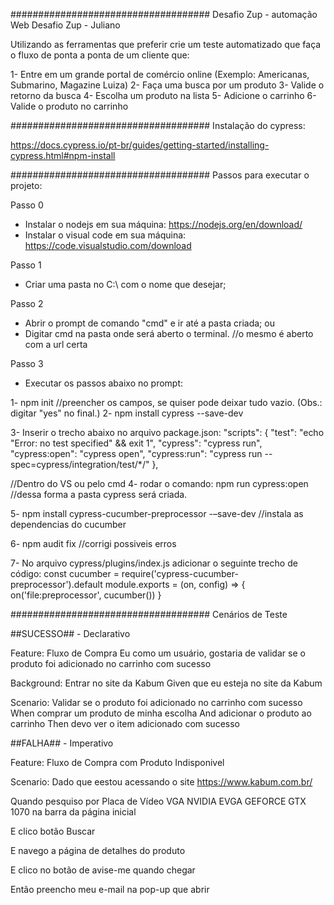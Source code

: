 #################################### Desafio Zup - automação Web
Desafio Zup - Juliano

Utilizando as ferramentas que preferir crie um teste automatizado que faça o fluxo de ponta
a ponta de um cliente que:

1- Entre em um grande portal de comércio online
(Exemplo: Americanas, Submarino, Magazine Luiza)
2- Faça uma busca por um produto
3- Valide o retorno da busca
4- Escolha um produto na lista
5- Adicione o carrinho
6- Valide o produto no carrinho

#################################### Instalação do cypress:

https://docs.cypress.io/pt-br/guides/getting-started/installing-cypress.html#npm-install

#################################### Passos para executar o projeto:

Passo 0
- Instalar o nodejs em sua máquina: https://nodejs.org/en/download/
- Instalar o visual code em sua máquina: https://code.visualstudio.com/download

Passo 1
- Criar uma pasta no C:\ com o nome que desejar;

Passo 2
- Abrir o prompt de comando "cmd" e ir até a pasta criada;
ou
- Digitar cmd na pasta onde será aberto o terminal. //o mesmo é aberto com a url certa

Passo 3
- Executar os passos abaixo no prompt:

1- npm init //preencher os campos, se quiser pode deixar tudo vazio. (Obs.: digitar "yes" no final.)
2- npm install cypress --save-dev

3- Inserir o trecho abaixo no arquivo package.json:
  "scripts": {
    "test": "echo \"Error: no test specified\" && exit 1",
    "cypress": "cypress run",
    "cypress:open": "cypress open",
    "cypress:run": "cypress run --spec=cypress/integration/test/*/"
  },

//Dentro do VS ou pelo cmd 
4- rodar o comando: npm run cypress:open //dessa forma a pasta cypress será criada.

5- npm install cypress-cucumber-preprocessor  -–save-dev //instala as dependencias do cucumber
   
6- npm audit fix //corrigi possiveis erros

7- No arquivo cypress/plugins/index.js adicionar o seguinte trecho de código:
const cucumber = require('cypress-cucumber-preprocessor').default
 module.exports = (on, config) => {
 on('file:preprocessor', cucumber())
}





#################################### Cenários de Teste

##SUCESSO## - Declarativo

Feature: Fluxo de Compra
Eu como um usuário, gostaria de validar se o produto foi adicionado no carrinho com sucesso

Background: Entrar no site da Kabum
Given que eu esteja no site da Kabum

Scenario: Validar se o produto foi adicionado no carrinho com sucesso
When comprar um produto de minha escolha
And adicionar o produto ao carrinho
Then devo ver o item adicionado com sucesso

##FALHA## - Imperativo

Feature: Fluxo de Compra com Produto Indisponivel

Scenario: Dado que eestou acessando o site https://www.kabum.com.br/

Quando pesquiso por Placa de Vídeo VGA NVIDIA EVGA GEFORCE GTX 1070 na barra da página inicial

E clico botão Buscar

E navego a página de detalhes do produto

E clico no botão de avise-me quando chegar

Então preencho meu e-mail na pop-up que abrir
